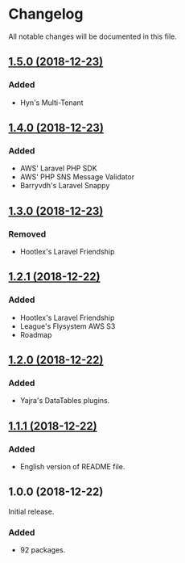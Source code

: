 # Changelog

All notable changes will be documented in this file.

## [1.5.0 (2018-12-23)](https://github.com/bukankalengkaleng/laravel-packages/compare/1.4.0...1.5.0)

### Added

- Hyn's Multi-Tenant

## [1.4.0 (2018-12-23)](https://github.com/bukankalengkaleng/laravel-packages/compare/1.3.0...1.4.0)

### Added

- AWS' Laravel PHP SDK
- AWS' PHP SNS Message Validator
- Barryvdh's Laravel Snappy

## [1.3.0 (2018-12-23)](https://github.com/bukankalengkaleng/laravel-packages/compare/1.2.1...1.3.0)

### Removed

- Hootlex's Laravel Friendship

## [1.2.1 (2018-12-22)](https://github.com/bukankalengkaleng/laravel-packages/compare/1.2.0...1.2.1)

### Added

- Hootlex's Laravel Friendship
- League's Flysystem AWS S3
- Roadmap

## [1.2.0 (2018-12-22)](https://github.com/bukankalengkaleng/laravel-packages/compare/1.1.1...1.2.0)

### Added

- Yajra's DataTables plugins.

## [1.1.1 (2018-12-22)](https://github.com/bukankalengkaleng/laravel-packages/compare/1.0.0...1.1.1)

### Added

- English version of README file.


## 1.0.0 (2018-12-22)

Initial release.

### Added

- 92 packages.
